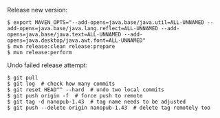 Release new version:

    $ export MAVEN_OPTS="--add-opens=java.base/java.util=ALL-UNNAMED --add-opens=java.base/java.lang.reflect=ALL-UNNAMED --add-opens=java.base/java.text=ALL-UNNAMED --add-opens=java.desktop/java.awt.font=ALL-UNNAMED"
    $ mvn release:clean release:prepare
    $ mvn release:perform

Undo failed release attempt:

    $ git pull
    $ git log  # check how many commits
    $ git reset HEAD^^ --hard  # undo two local commits
    $ git push origin -f  # force push to remote
    $ git tag -d nanopub-1.43  # tag name needs to be adjusted
    $ git push --delete origin nanopub-1.43  # delete tag remotely too
